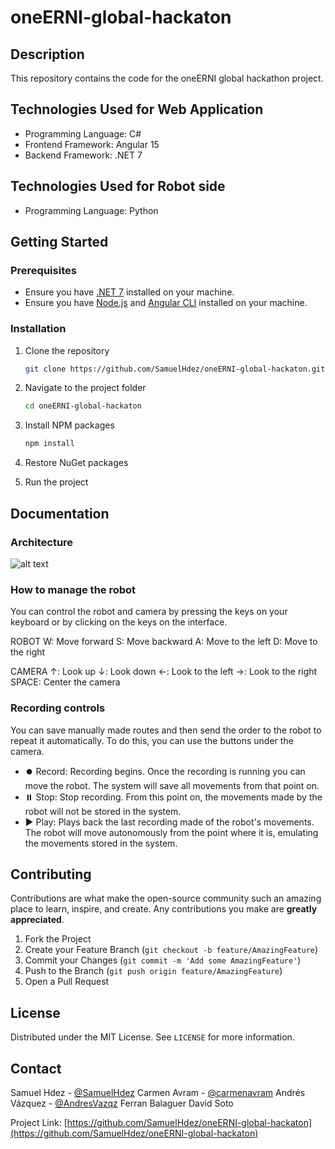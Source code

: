 # oneERNI-global-hackaton

## Description

This repository contains the code for the oneERNI global hackathon project.

## Technologies Used for Web Application

- Programming Language: C#
- Frontend Framework: Angular 15
- Backend Framework: .NET 7

## Technologies Used for Robot side

- Programming Language: Python

## Getting Started

### Prerequisites

- Ensure you have [.NET 7](https://dotnet.microsoft.com/download/dotnet/7.0) installed on your machine.
- Ensure you have [Node.js](https://nodejs.org/) and [Angular CLI](https://angular.io/cli) installed on your machine.

### Installation

1. Clone the repository
   ```sh
   git clone https://github.com/SamuelHdez/oneERNI-global-hackaton.git
   ```
2. Navigate to the project folder
   ```sh
   cd oneERNI-global-hackaton
   ```
3. Install NPM packages
   ```sh
   npm install
   ```
4. Restore NuGet packages

5. Run the project

## Documentation

### Architecture
![alt text](https://github.com/SamuelHdez/oneERNI-global-hackaton-divertiteam/blob/main/Diagrams/Arch.png?raw=true)

### How to manage the robot
You can control the robot and camera by pressing the keys on your keyboard or by clicking on the keys on the interface.

ROBOT
W: Move forward
S: Move backward
A: Move to the left
D: Move to the right

CAMERA
↑: Look up
↓: Look down
←: Look to the left
→: Look to the right
SPACE: Center the camera

### Recording controls
You can save manually made routes and then send the order to the robot to repeat it automatically. To do this, you can use the buttons under the camera.

- ⏺️ Record: Recording begins. Once the recording is running you can move the robot. The system will save all movements from that point on.
- ⏸️ Stop: Stop recording. From this point on, the movements made by the robot will not be stored in the system.
- ▶️ Play: Plays back the last recording made of the robot's movements. The robot will move autonomously from the point where it is, emulating the movements stored in the system.

## Contributing

Contributions are what make the open-source community such an amazing place to learn, inspire, and create. Any contributions you make are **greatly appreciated**.

1. Fork the Project
2. Create your Feature Branch (`git checkout -b feature/AmazingFeature`)
3. Commit your Changes (`git commit -m 'Add some AmazingFeature'`)
4. Push to the Branch (`git push origin feature/AmazingFeature`)
5. Open a Pull Request

## License

Distributed under the MIT License. See `LICENSE` for more information.

## Contact

Samuel Hdez - [@SamuelHdez](https://github.com/SamuelHdez)
Carmen Avram - [@carmenavram](https://github.com/carmenavram)
Andrés Vázquez - [@AndresVazqz](https://github.com/AndresVazqz)
Ferran Balaguer
David Soto


Project Link: [https://github.com/SamuelHdez/oneERNI-global-hackaton](https://github.com/SamuelHdez/oneERNI-global-hackaton)
